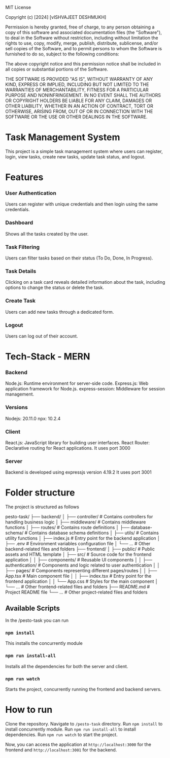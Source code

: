 MIT License

Copyright (c) [2024] [vISHVAJEET DESHMUKH]

Permission is hereby granted, free of charge, to any person obtaining a copy
of this software and associated documentation files (the "Software"), to deal
in the Software without restriction, including without limitation the rights
to use, copy, modify, merge, publish, distribute, sublicense, and/or sell
copies of the Software, and to permit persons to whom the Software is
furnished to do so, subject to the following conditions:

The above copyright notice and this permission notice shall be included in all
copies or substantial portions of the Software.

THE SOFTWARE IS PROVIDED "AS IS", WITHOUT WARRANTY OF ANY KIND, EXPRESS OR
IMPLIED, INCLUDING BUT NOT LIMITED TO THE WARRANTIES OF MERCHANTABILITY,
FITNESS FOR A PARTICULAR PURPOSE AND NONINFRINGEMENT. IN NO EVENT SHALL THE
AUTHORS OR COPYRIGHT HOLDERS BE LIABLE FOR ANY CLAIM, DAMAGES OR OTHER
LIABILITY, WHETHER IN AN ACTION OF CONTRACT, TORT OR OTHERWISE, ARISING FROM,
OUT OF OR IN CONNECTION WITH THE SOFTWARE OR THE USE OR OTHER DEALINGS IN THE
SOFTWARE.

# Task Management System

This project is a simple task management system where users can register, login, view tasks, create new tasks, update task status, and logout.

# Features

### User Authentication

Users can register with unique credentials and then login using the same credentials.

### Dashboard

Shows all the tasks created by the user.

### Task Filtering

Users can filter tasks based on their status (To Do, Done, In Progress).

### Task Details

Clicking on a task card reveals detailed information about the task, including options to change the status or delete the task.

### Create Task

Users can add new tasks through a dedicated form.

### Logout

Users can log out of their account.

# Tech-Stack - MERN

### Backend

Node.js: Runtime environment for server-side code.
Express.js: Web application framework for Node.js.
express-session: Middleware for session management.

### Versions

Nodejs: 20.11.0
npx: 10.2.4

### Client

React.js: JavaScript library for building user interfaces.
React Router: Declarative routing for React applications.
It uses port 3000

### Server

Backend is developed using expressjs version 4.19.2
It uses port 3001

# Folder structure

The project is structured as follows

pesto-task/
├── backend/
│ ├── controller/ # Contains controllers for handling business logic
│ ├── middleware/ # Contains middleware functions
│ ├── routes/ # Contains route definitions
│ ├── database-schema/ # Contains database schema definitions
│ ├── utils/ # Contains utility functions
│ ├── index.js # Entry point for the backend application
│ ├── .env # Environment variables configuration file
│ └── ... # Other backend-related files and folders
├── frontend/
│ ├── public/ # Public assets and HTML template
│ ├── src/ # Source code for the frontend application
│ │ ├── components/ # Reusable UI components
│ │ ├── authentication/ # Components and logic related to user authentication
│ │ ├── pages/ # Components representing different pages/routes
│ │ ├── App.tsx # Main component file
│ │ ├── index.tsx # Entry point for the frontend application
│ │ └── App.css # Styles for the main component
│ └── ... # Other frontend-related files and folders
├── README.md # Project README file
└── ... # Other project-related files and folders

## Available Scripts

In the /pesto-task you can run

### `npm install`

This installs the concurrently module

### `npm run install-all`

Installs all the dependencies for both the server and client.

### `npm run watch`

Starts the project, concurrently running the frontend and backend servers.

# How to run

Clone the repository.
Navigate to `/pesto-task` directory.
Run `npm install` to install concurrently module.
Run `npm run install-all` to install dependencies.
Run `npm run watch` to start the project.

Now, you can access the application at `http://localhost:3000` for the frontend and `http://localhost:3001` for the backend.
